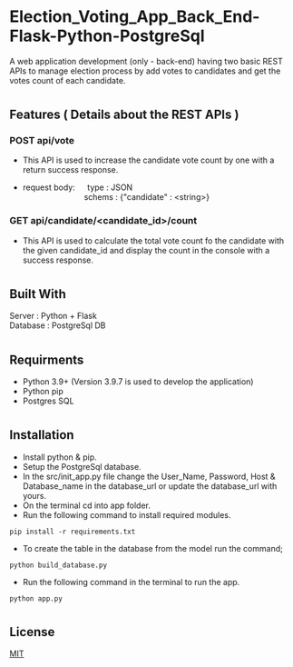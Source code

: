# Election_Voting_App_Back_End-Flask-Python-PostgreSql
A web application development (only - back-end) having two basic REST APIs to manage election process by add votes to candidates and get the votes count of each candidate.

#
## Features ( Details about the REST APIs ) 
### POST api/vote

- This API is used to increase the candidate vote count by one with a return success response.

- request body:
    &emsp; type : JSON \
    &emsp; &emsp; &emsp; &emsp; &emsp; &emsp; schems : {"candidate" : \<string\>} 


### GET api/candidate/<candidate_id>/count
- This API is used to calculate the total vote count fo the candidate with the given candidate_id and display the count in the console with a success response.
#

## Built With
Server : Python + Flask \
Database : PostgreSql DB
#

## Requirments
* Python 3.9+ (Version 3.9.7 is used to develop the application)
* Python pip 
* Postgres SQL
#

## Installation

* Install python & pip.
* Setup the PostgreSql database.
* In the src/init_app.py file change the User_Name, Password, Host & Database_name in the database_url or update the database_url with yours.
* On the terminal cd into app folder.
* Run the following command to install required modules.
```
pip install -r requirements.txt 
``` 
* To create the table in the database from the model run the command; 
```
python build_database.py
```
* Run the following command in the terminal to run the app.
```
python app.py 
```
#
## License
[MIT](https://choosealicense.com/licenses/mit/)
